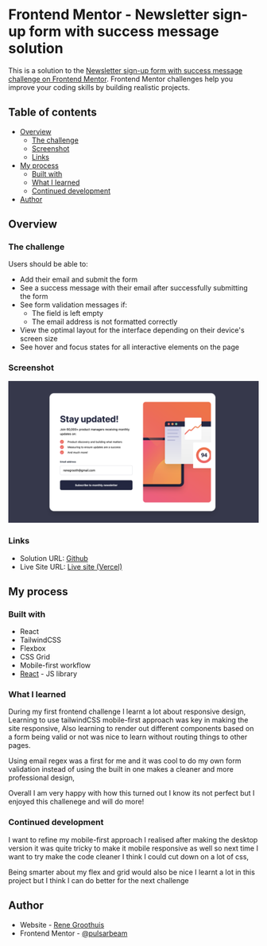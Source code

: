 # Frontend Mentor - Newsletter sign-up form with success message solution

This is a solution to the [Newsletter sign-up form with success message challenge on Frontend Mentor](https://www.frontendmentor.io/challenges/newsletter-signup-form-with-success-message-3FC1AZbNrv). Frontend Mentor challenges help you improve your coding skills by building realistic projects. 

## Table of contents

- [Overview](#overview)
  - [The challenge](#the-challenge)
  - [Screenshot](#screenshot)
  - [Links](#links)
- [My process](#my-process)
  - [Built with](#built-with)
  - [What I learned](#what-i-learned)
  - [Continued development](#continued-development)
- [Author](#author)


## Overview

### The challenge

Users should be able to:

- Add their email and submit the form
- See a success message with their email after successfully submitting the form
- See form validation messages if:
  - The field is left empty
  - The email address is not formatted correctly
- View the optimal layout for the interface depending on their device's screen size
- See hover and focus states for all interactive elements on the page

### Screenshot

![](public/images/screenshot.png)


### Links

- Solution URL: [Github](https://github.com/pulsarbeam/First-challenfe)
- Live Site URL: [Live site (Vercel)](https://first-challenfe.vercel.app/)

## My process

### Built with

- React
- TailwindCSS
- Flexbox
- CSS Grid
- Mobile-first workflow
- [React](https://reactjs.org/) - JS library




### What I learned

During my first frontend challenge I learnt a lot about responsive design, Learning to use tailwindCSS mobile-first approach was key in making the site responsive, Also learning to render out different components based on a form being valid or not was nice to learn without routing things to other pages.

Using email regex was a first for me and it was cool to do my own form validation instead of using the built in one makes a cleaner and more professional design, 

Overall I am very happy with how this turned out I know its not perfect but I enjoyed this challenege and will do more!







### Continued development

I want to refine my mobile-first approach I realised after making the desktop version it was quite tricky to make it mobile responsive as well so next time I want to try make the code cleaner I think I could cut down on a lot of css, 

Being smarter about my flex and grid would also be nice I learnt a lot in  this project but I think I can do better for the next challenge



## Author

- Website - [Rene Groothuis](https://pulsarbeam.github.io/personal-website/)
- Frontend Mentor - [@pulsarbeam](https://www.frontendmentor.io/profile/pulsarbeam)



